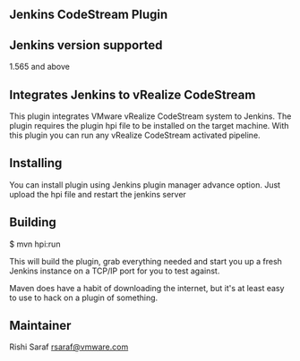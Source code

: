 Jenkins CodeStream Plugin
---------------------

Jenkins version supported
------------------------
1.565 and above

Integrates Jenkins to vRealize CodeStream
----------------------------------------
This plugin integrates VMware vRealize CodeStream system to Jenkins. The plugin requires the plugin hpi file to be installed on the target machine.
With this plugin you can run any vRealize CodeStream activated pipeline.


Installing
----------
You can install plugin using Jenkins plugin manager  advance option. Just upload the hpi file and restart the jenkins server

Building
--------

$ mvn hpi:run

This will build the plugin, grab everything needed and start you up a
fresh Jenkins instance on a TCP/IP port for you to test against.

Maven does have a habit of downloading the internet, but it's at least
easy to use to hack on a plugin of something.


Maintainer
----------
Rishi Saraf <rsaraf@vmware.com>
